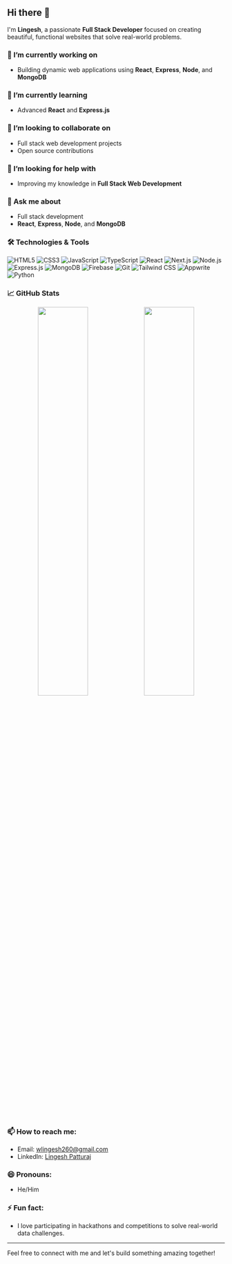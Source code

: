 ## Hi there 👋



I'm **Lingesh**, a passionate **Full Stack Developer** focused on creating beautiful, functional websites that solve real-world problems.

### 🔭 I’m currently working on
- Building dynamic web applications using **React**, **Express**, **Node**, and **MongoDB**

### 🌱 I’m currently learning
- Advanced **React** and **Express.js**

### 👯 I’m looking to collaborate on
- Full stack web development projects
- Open source contributions

### 🤔 I’m looking for help with
- Improving my knowledge in **Full Stack Web Development**

### 💬 Ask me about
- Full stack development
- **React**, **Express**, **Node**, and **MongoDB**

### 🛠️ Technologies & Tools

![HTML5](https://img.shields.io/badge/HTML5-E34F26?style=for-the-badge&logo=html5&logoColor=white)
![CSS3](https://img.shields.io/badge/CSS3-1572B6?style=for-the-badge&logo=css3&logoColor=white)
![JavaScript](https://img.shields.io/badge/JavaScript-F7DF1E?style=for-the-badge&logo=javascript&logoColor=black)
![TypeScript](https://img.shields.io/badge/TypeScript-007ACC?style=for-the-badge&logo=typescript&logoColor=white)
![React](https://img.shields.io/badge/React-61DAFB?style=for-the-badge&logo=react&logoColor=black)
![Next.js](https://img.shields.io/badge/Next.js-000000?style=for-the-badge&logo=nextdotjs&logoColor=white)
![Node.js](https://img.shields.io/badge/Node.js-339933?style=for-the-badge&logo=nodedotjs&logoColor=white)
![Express.js](https://img.shields.io/badge/Express.js-000000?style=for-the-badge&logo=express&logoColor=white)
![MongoDB](https://img.shields.io/badge/MongoDB-4EA94B?style=for-the-badge&logo=mongodb&logoColor=white)
![Firebase](https://img.shields.io/badge/Firebase-FFCA28?style=for-the-badge&logo=firebase&logoColor=black)
![Git](https://img.shields.io/badge/Git-F05032?style=for-the-badge&logo=git&logoColor=white)
![Tailwind CSS](https://img.shields.io/badge/TailwindCSS-38B2AC?style=for-the-badge&logo=tailwind-css&logoColor=white)
![Appwrite](https://img.shields.io/badge/Appwrite-F02E65?style=for-the-badge&logo=appwrite&logoColor=white)
![Python](https://img.shields.io/badge/Python-3776AB?style=for-the-badge&logo=python&logoColor=white)

### 📈 GitHub Stats

<p align="center">
  <img width="48%" src="https://github-readme-stats.vercel.app/api?username=lingeshnafeax&show_icons=true&theme=radical" />
  <img width="48%" src="https://github-readme-streak-stats.herokuapp.com/?user=lingeshnafeax&theme=radical" />
</p>

### 📫 How to reach me:

- Email: [wlingesh260@gmail.com](mailto:wlingesh260@gmail.com)
- LinkedIn: [Lingesh Patturaj](https://www.linkedin.com/in/lingeshpatturaj)

### 😄 Pronouns:
- He/Him

### ⚡ Fun fact:
- I love participating in hackathons and competitions to solve real-world data challenges.

---

Feel free to connect with me and let's build something amazing together!


